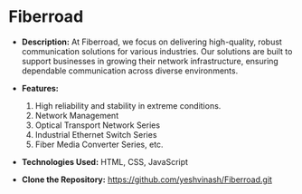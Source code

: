 # Fiberroad
- **Description:**
At Fiberroad, we focus on delivering high-quality, robust communication solutions for various industries. Our solutions are built to support businesses in growing their network infrastructure, ensuring dependable communication across diverse environments.

- **Features:**
  1. High reliability and stability in extreme conditions.
  2. Network Management
  3. Optical Transport Network Series
  4. Industrial Ethernet Switch Series
  5. Fiber Media Converter Series, etc.

- **Technologies Used:**
  HTML, CSS, JavaScript
  
- **Clone the Repository:**
https://github.com/yeshvinash/Fiberroad.git
